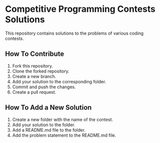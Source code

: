 # Competitive Programming Contests Solutions
This repository contains solutions to the problems of various coding contests.

## How To Contribute
1. Fork this repository.
2. Clone the forked repository.
3. Create a new branch.
4. Add your solution to the corresponding folder.
5. Commit and push the changes.
6. Create a pull request.

## How To Add a New Solution
1. Create a new folder with the name of the contest.
2. Add your solution to the folder.
3. Add a README.md file to the folder.
4. Add the problem statement to the README.md file.
